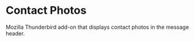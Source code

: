 Contact Photos
============

Mozilla Thunderbird add-on that displays contact photos in the message header.
